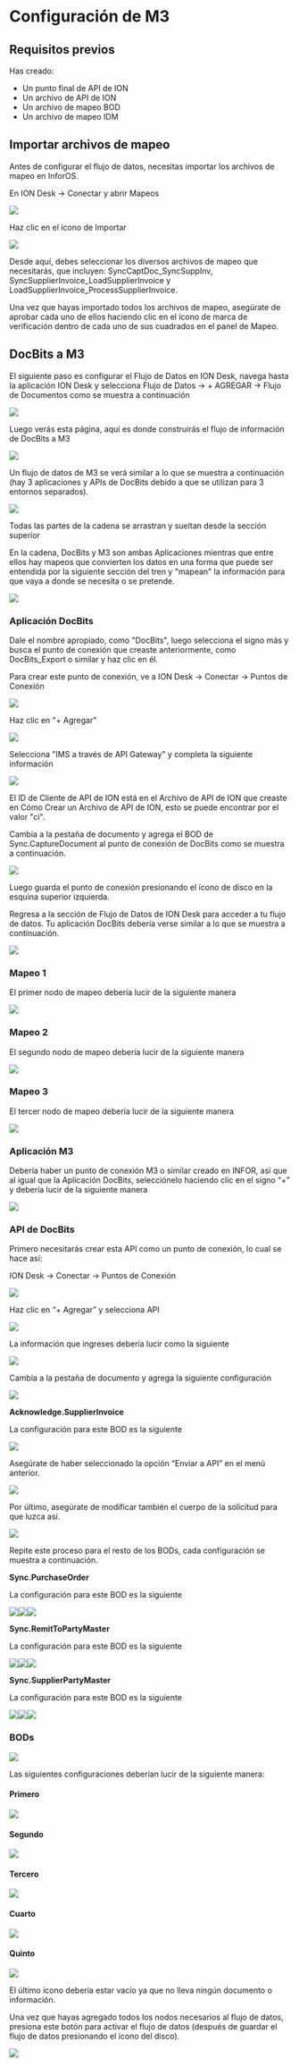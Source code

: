 # Configuración de M3

## Requisitos previos

Has creado:

* Un punto final de API de ION
* Un archivo de API de ION
* Un archivo de mapeo BOD
* Un archivo de mapeo IDM

## Importar archivos de mapeo

Antes de configurar el flujo de datos, necesitas importar los archivos de mapeo en InforOS.

En ION Desk → Conectar y abrir Mapeos

![](https://lh7-us.googleusercontent.com/EV8z6b_W9tjTgML0j3qJAYHCTYLd4N5yLrArdIECftYpMOCRTRJ_a7eADEzljFM4XHxMUJ6Nx9Z6EN3Hmzote5F0HrM5zd4p1BS0NYicUWDnkhQFX-_3MGbblEYi6x2a1K25SclYYttgW3cWQbOjvfQ)

Haz clic en el ícono de Importar

![](https://lh7-us.googleusercontent.com/agBHtjNitneogoZsSG1791QAARbvesv9eSriAkw0HL9Fy372Ty6SmQG1sKJjOYZCuE0SnGT3agHAFRJYjgGNxJrN1CMJj9L-fSPhNmXxN78iDKqrrdgEVYFHxsNwy9XLiUFpBCQ1wnWlwyeFH08DsWI)

Desde aquí, debes seleccionar los diversos archivos de mapeo que necesitarás, que incluyen: SyncCaptDoc\_SyncSuppInv, SyncSupplierInvoice\_LoadSupplierInvoice y LoadSupplierInvoice\_ProcessSupplierInvoice.

Una vez que hayas importado todos los archivos de mapeo, asegúrate de aprobar cada uno de ellos haciendo clic en el ícono de marca de verificación dentro de cada uno de sus cuadrados en el panel de Mapeo.

## DocBits a M3

El siguiente paso es configurar el Flujo de Datos en ION Desk, navega hasta la aplicación ION Desk y selecciona Flujo de Datos → + AGREGAR → Flujo de Documentos como se muestra a continuación

![](https://lh7-us.googleusercontent.com/Kkro7w2LPfnwf-JPMmPI2DzrSRNEi_F9aWW02KDtBvAZz_R7j9DZ71Nqw3ETPSQqDuxBzJ1TU8Uuzz5jU9rOO_tvDBf9abVF-FDSxln_pjr-HMRdYBnGMwgcM6hg-pC2B7FgdBkXibivMB4PptvZ6fk)

Luego verás esta página, aquí es donde construirás el flujo de información de DocBits a M3

![](https://lh7-us.googleusercontent.com/K0B1lC_KLO5RZqGqAltp6JnZZ1sfZG4wg-i_nxZCnLjML33yvViRUHOInK3iHYbzbV4I0uqDY8JpsZMxssD8bbJy24A1zKr9PfQEyqVxewx_L87RCIwzn5MDRjMqgx4X42vkKthbyz--5DDe1H0rvHQ)

Un flujo de datos de M3 se verá similar a lo que se muestra a continuación (hay 3 aplicaciones y APIs de DocBits debido a que se utilizan para 3 entornos separados).

![](https://lh7-us.googleusercontent.com/6Oy_UBzYNml-7_sayDEKhqYF92yDzlUNzmGLQSWZOfDT-avvfg3oNUnv_DtXNSP0XF43D-zgIizIuTrCXl6ockLU2uQLYFJna72fzL5BP-T89xjF4oWz2eAz9w0hsoVieyTpgSw_Prvj--89Kc4Kqoo)

Todas las partes de la cadena se arrastran y sueltan desde la sección superior

En la cadena, DocBits y M3 son ambas Aplicaciones mientras que entre ellos hay mapeos que convierten los datos en una forma que puede ser entendida por la siguiente sección del tren y "mapean" la información para que vaya a donde se necesita o se pretende.

![](https://lh7-us.googleusercontent.com/1kjgKNmIQ-NbM_JukcPsj7qmyiMB9b693ixg6Dh1kOlZ6NKgBXViYwn0MNUBHt0WKKWf_1gpRvxgqjIaqpqcy-SyXoYjhJLt3m_bv7wbVADzqHRsx8TYXWyIQO82X-Ixfl5b7iI7nxTRkw06sX3xsBM)

### Aplicación DocBits

Dale el nombre apropiado, como "DocBits", luego selecciona el signo más y busca el punto de conexión que creaste anteriormente, como DocBits_Export o similar y haz clic en él.

Para crear este punto de conexión, ve a ION Desk → Conectar → Puntos de Conexión

![](https://lh7-us.googleusercontent.com/8qsMIUKMrgmcYqqJPL2zF4GVeHuvSHvn8Z7dfonRuvKFPcXmN4hx2PIrXko4lvW7ayD7s2VRFOMvWkQSxfAH5tTuhg0XhzYmSzlsgnowWRw8GmQC2y5BjcS9X2MjDzLSutgoHg2VN59kCYRunMSxkIY)

Haz clic en "+ Agregar"

![](https://lh7-us.googleusercontent.com/-3-3TzgEQppYmX64-clxjp1JBjNz9fsA2FDPqirgNF0wL8DsDJACzUBuSw5wBL2k9JanqvMzAG352CWafOdtjhMfZalJnBFVSjaWA1AszhCjKtCsTvLUUqq1WwMfF-PqL-u7LRo4TPbj4fP2_j48240)

Selecciona "IMS a través de API Gateway" y completa la siguiente información

![](https://lh7-us.googleusercontent.com/wImUEi9mXiQjW5O6mp7_IrKk4CTaHFs903DJ6TXqUEcjGq45TnUWdusFTGH1jzpBPP_TC7rokyjrkYWmh3emSKBQs05qYbO80TO87De0C5OveVURykQMCLFRRYakEMoFHpoeXzxH5QIbKJdjxujeY98)

El ID de Cliente de API de ION está en el Archivo de API de ION que creaste en Cómo Crear un Archivo de API de ION, esto se puede encontrar por el valor "ci".

Cambia a la pestaña de documento y agrega el BOD de Sync.CaptureDocument al punto de conexión de DocBits como se muestra a continuación.

![](https://lh7-us.googleusercontent.com/ga1q0Uwdi2GNwuiz22NvDtCzGL0krSkBPLsEVxE-mtoMV7CtEU8TPO0PhF40oB9NB9iv7DCJi9niLnsKjpqarWJsgGRdc1W0pFl9rTDm7i2_BS_Lj3JOrzR7iclPdqOdpztgCxWZG2Teg1gWljaMUq2E)

Luego guarda el punto de conexión presionando el ícono de disco en la esquina superior izquierda.

Regresa a la sección de Flujo de Datos de ION Desk para acceder a tu flujo de datos. Tu aplicación DocBits debería verse similar a lo que se muestra a continuación.

![](https://lh7-us.googleusercontent.com/fBzKL6RU0XvGpn1cKFZIyAp2amKonBWc8ilbAq5u_r867xywWWAD7EjP-g-wjlwUsrG4Wz0lS6Ujdnu8P3vc8Q3FbtbRR4qSBmbSLoICfX-aHITMDdHp07bESefC9TuUUUQiHGb1j00HNtB_7A3iDFs)
### Mapeo 1

El primer nodo de mapeo debería lucir de la siguiente manera

![](https://lh7-us.googleusercontent.com/F9AcE4V-s9vs-0kRz8BcCtdHUUQoaooyK3GqOj8pAQWuvIguoUO-tJx7WBEW6_GmzwNsJp8VUYezGCiLPXvPhEynac3FPh_NJOvqs1SXtMIUsF5_HjWmcvY3VC-eZsjG0ZE8HmsKsFhocadr96drSbY)

### Mapeo 2

El segundo nodo de mapeo debería lucir de la siguiente manera

![](https://lh7-us.googleusercontent.com/8M_V2BtkOGyqV-828ct5c2QvSs5n5_RtLjlH717kspZwlgtfjbz6tpOJCCXDelruBenMjxsJPqncQ5hUw2bQkM3ya7_WrVyEBz3UnaU-C9oVOWB8nNtXA20RBYgO3EBMon2TfgpefY0lSPBzF9NoTeU)

### Mapeo 3

El tercer nodo de mapeo debería lucir de la siguiente manera

![](https://lh7-us.googleusercontent.com/x9QUHTgQrNaeKnTeMIUflkWjcBr2c3LgsYe2BZBjv01hXiEkvsLtU0GzYt5KppcE12ZqxWeBJ1kbLOC6qA3yKHhujCZt3sFpDNE5yERkHHMJJEjFl0jJE90nQ-iXeMLbR-Bk6G0NIL8AqG3U48Seiuc)

### Aplicación M3

Debería haber un punto de conexión M3 o similar creado en INFOR, así que al igual que la Aplicación DocBits, selecciónelo haciendo clic en el signo “+” y debería lucir de la siguiente manera

![](https://lh7-us.googleusercontent.com/JTXIN5QxidvFJyjegxSw8kA7yVfHfuypxi5yX21CsSlGtOVgykc52U2r0077-cKqNhc0B4zSSZotlipFesmLo371kho3wUSRPzmwEir-stbxyZV1PwCDXkq6qJMm4PNXt_wGarDMixGIU0tu-eAqV5Y)

### API de DocBits

Primero necesitarás crear esta API como un punto de conexión, lo cual se hace así:

ION Desk → Conectar → Puntos de Conexión

![](https://lh7-us.googleusercontent.com/VOXW6LixmcKjHW0CTOO5L8fK6r-4k3jqk0AnoR6DEVoGgJMbx65hS3yKSgMWItypdz4Ha82T-bKCN0aMv34gif-b0Aw7zpDFPBK9G-K6x9_csrM9xyKcpmWam15tKqO1_rwKtMsJ2CSoWqdpLxCD5tA)

Haz clic en “+ Agregar” y selecciona API

![](https://lh7-us.googleusercontent.com/c1RAUNoA3YBhvf6FLJ_L3ouyZwHK-3bBRU83eL3oAQXjG6SjWEO9O-gDKPItPm8AI_YhadaCZU-GxY-qUXNuQMiRiKUhBYUtJ8kOFVg_YYpzJDSoJ68NYSaEtHBSyyfnq0VbHUdWY1e8lBQ0j_G5xvI)

La información que ingreses debería lucir como la siguiente

![](https://lh7-us.googleusercontent.com/h2KU6pKeKl9wX8oyul0KmbL_kg-iPQJpBqbf29l64ED2e-Z4tNj8-m4hBN_4SSiNPf2TrE92TD4H0-0AZ0eWxMFmDV22IdPlU9NO4XlQF9k0Swg0X3Sm1HMsSPvWi7Q1HUr8uy8j3aDRheFxZqZ2Gbc)

Cambia a la pestaña de documento y agrega la siguiente configuración

![](https://docbits.com/wp-content/uploads/2023/09/DocBits_Exp_M3_api_docs1-1024x279.png)

**Acknowledge.SupplierInvoice**

La configuración para este BOD es la siguiente

![](https://docbits.com/wp-content/uploads/2023/09/DocBits_Exp_M3_ack_11.png)

Asegúrate de haber seleccionado la opción “Enviar a API” en el menú anterior.

![](https://docbits.com/wp-content/uploads/2023/09/DocBits_Exp_M3_ack_2-1024x338.png)

Por último, asegúrate de modificar también el cuerpo de la solicitud para que luzca así.

![](https://docbits.com/wp-content/uploads/2023/09/DocBits_Exp_M3_ack_3-1024x260.png)

Repite este proceso para el resto de los BODs, cada configuración se muestra a continuación.

**Sync.PurchaseOrder**

La configuración para este BOD es la siguiente

![](https://docbits.com/wp-content/uploads/2023/09/DocBits_Exp_M3_po_1.png)![](https://docbits.com/wp-content/uploads/2023/09/DocBits_Exp_M3_po_2-1024x359.png)![](https://docbits.com/wp-content/uploads/2023/09/DocBits_Exp_M3_po_3-1024x297.png)

**Sync.RemitToPartyMaster**

La configuración para este BOD es la siguiente

![](https://docbits.com/wp-content/uploads/2023/09/DocBits_Exp_M3_remit_1-1.png)![](https://docbits.com/wp-content/uploads/2023/09/DocBits_Exp_M3_remit_2-1024x351.png)![](https://docbits.com/wp-content/uploads/2023/09/DocBits_Exp_M3_remit_3-1024x299.png)

**Sync.SupplierPartyMaster**

La configuración para este BOD es la siguiente

![](https://docbits.com/wp-content/uploads/2023/09/DocBits_Exp_M3_sup_1.png)![](https://docbits.com/wp-content/uploads/2023/09/DocBits_Exp_M3_sup_2.png)![](https://docbits.com/wp-content/uploads/2023/09/DocBits_Exp_M3_sup_3-1024x295.png)

### BODs

![](https://lh7-us.googleusercontent.com/zaDSnm844wXqyefN58Y1DvuJOnMaoOrYQ_12Z5ZSng8-TPy38Th2ZPdAD6hyIYCOvBKGPDSvGpTmtBPq4K5IwyGtsKyMvk-CKOuY-hzD-RL7UrsG39qLN7m3_IDcDS66KeIQF5e70OWlHO1cbVvQUXM)

Las siguientes configuraciones deberían lucir de la siguiente manera:
#### Primero

![](https://lh7-us.googleusercontent.com/5gLpbQEYYW90dVLkSc5V60LeToMe2wcOcHHtwTdIdT0o0Gktu8T_7i7zfNikjgETM3QmzAsJAknlEGeB0W0YFLLi56g2PKPwyr2zPcHaKdu8XJWHgaC1u4--_CHNYfd1wQ__3kZpv1_PwyZty3JEyak)

#### Segundo

![](https://lh7-us.googleusercontent.com/xbWTcP8hYA72Ijt7_IV6l-9jKeSalbRPvTn7aNVcnWYMQcD2RDjM-EzKpBKjSIKF_-r8BaxmmCo9uz6-E-vC9flKb4toU3SH24EPLgbXc-VcfJeDdJKglf5P6WV6XYZg0cZVWAoyvS8qgtuR6ZqJYlI)

#### Tercero

![](https://lh7-us.googleusercontent.com/F8wVWXuHkLLW2kuu_7Dxe9LhyYdm04tl__Sp6FjeTyk_JFUzhCIUhVlKS_cq3I3FP_h2ksV4zEJHFC_KXK6sSZ5iz5yhTFZcPnH1HS_RvZb2Nr-UXYQ1H316UMoj6eRv6wMn3wHX842B5WVfPHVnJ74)

#### Cuarto

![](https://lh7-us.googleusercontent.com/myhi9y2sCvS5ZFkIJa5ysLbu7p0X6CYqbiuJ3sQ5-O-2QWlfAseunjwhXK0kakmAofplm0zmh_H1Np7bA559w0-jdurQUsZwYF9CyKYSKSeGnQaIit0HQ5iN-3Xv8CIC-5nk6mMj3JTDS97SlzbsOFE)

#### Quinto

![](https://lh7-us.googleusercontent.com/c-5iaUhhx0swH-mQfXE5Mdwe4J0skGt7mst4kJdOpjL3Uat329TZmKM5Af-lGQWmcmBht-ib_aUj4dVG7GaUAHHULjly3jxsR8MJNnLDcu5eZB268Vy-dXPxHmkVB8dMZTRhU5SUB59AREurJlW-K6o)

El último ícono debería estar vacío ya que no lleva ningún documento o información.

Una vez que hayas agregado todos los nodos necesarios al flujo de datos, presiona este botón para activar el flujo de datos (después de guardar el flujo de datos presionando el ícono del disco).

![](https://lh7-us.googleusercontent.com/WIecHktG7e5dbVScLbR8hUcZUdCEWXBW4xWDEuq0IqTMmguA_Ih_oRymvpk6CzowWFG5TTSCPIH-68ICnPSOPxeZksc-n4bmpvuH8dvHuHFU1DlppGRno3PKjCSJiK12p9bNlo_9cN2t9Ps3nbqF3xE)
